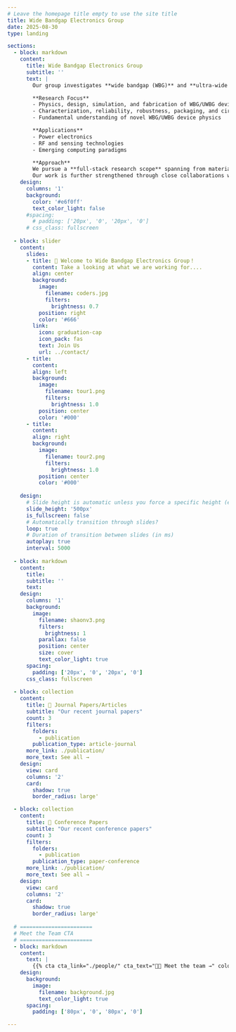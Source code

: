 ```yaml
---
# Leave the homepage title empty to use the site title
title: Wide Bandgap Electronics Group
date: 2025-08-30
type: landing

sections:
  - block: markdown
    content:
      title: Wide Bandgap Electronics Group
      subtitle: ''
      text: |
        Our group investigates **wide bandgap (WBG)** and **ultra-wide bandgap (UWBG)** materials and devices for next-generation electronic applications.  

        **Research Focus**  
        - Physics, design, simulation, and fabrication of WBG/UWBG devices  
        - Characterization, reliability, robustness, packaging, and circuit-level applications  
        - Fundamental understanding of novel WBG/UWBG device physics  

        **Applications**  
        - Power electronics  
        - RF and sensing technologies  
        - Emerging computing paradigms  

        **Approach**  
        We pursue a **full-stack research scope** spanning from materials and devices to circuits and algorithms, with an emphasis on **material–device co-design enhanced by machine learning**.  
        Our work is further strengthened through close collaborations with industry partners.
    design:
      columns: '1'
      background:
        color: '#e6f0ff'  
        text_color_light: false
      #spacing:
        # padding: ['20px', '0', '20px', '0']
      # css_class: fullscreen
    
  - block: slider
    content:
      slides:
      - title: 👋 Welcome to Wide Bandgap Electronics Group！
        content: Take a looking at what we are working for....
        align: center
        background:
          image:
            filename: coders.jpg
            filters:
              brightness: 0.7
          position: right
          color: '#666'
        link:
          icon: graduation-cap
          icon_pack: fas
          text: Join Us
          url: ../contact/
      - title: 
        content: 
        align: left
        background:
          image:
            filename: tour1.png
            filters:
              brightness: 1.0
          position: center
          color: '#000'
      - title:
        content:
        align: right
        background:
          image:
            filename: tour2.png
            filters:
              brightness: 1.0
          position: center
          color: '#000'
        
    design:
      # Slide height is automatic unless you force a specific height (e.g. '400px')
      slide_height: '500px'
      is_fullscreen: false
      # Automatically transition through slides?
      loop: true
      # Duration of transition between slides (in ms)
      autoplay: true
      interval: 5000
  
  - block: markdown
    content:
      title:
      subtitle: ''
      text:
    design:
      columns: '1'
      background:
        image: 
          filename: shaonv3.png
          filters:
            brightness: 1
          parallax: false
          position: center
          size: cover
          text_color_light: true
      spacing:
        padding: ['20px', '0', '20px', '0']
      css_class: fullscreen
    
  - block: collection
    content:
      title: 📑 Journal Papers/Articles
      subtitle: "Our recent journal papers"
      count: 3
      filters:
        folders:
          - publication
        publication_type: article-journal
      more_link: ./publication/
      more_text: See all →
    design:
      view: card
      columns: '2'
      card:
        shadow: true
        border_radius: large'

  - block: collection
    content:
      title: 📰 Conference Papers  
      subtitle: "Our recent conference papers"
      count: 3
      filters:
        folders:
          - publication
        publication_type: paper-conference
      more_link: ./publication/
      more_text: See all →
    design:
      view: card
      columns: '2'
      card:
        shadow: true
        border_radius: large'
    
  # =======================
  # Meet the Team CTA
  # =======================
  - block: markdown
    content:
      text: |
        {{% cta cta_link="./people/" cta_text="👩‍🔬 Meet the team →" color="primary" %}}
    design:
      background:
        image:
          filename: background.jpg
          text_color_light: true
      spacing:
        padding: ['80px', '0', '80px', '0']

---
```

